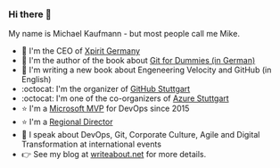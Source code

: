 ### Hi there 👋
My name is Michael Kaufmann - but most people call me Mike.

- :hammer: I'm the CEO of [Xpirit Germany](https://xpirit.com/mkaufmann)
- :notebook: I'm the author of the book about [Git for Dummies (in German)](https://www.amazon.com/Git-Dummies-German-Michael-Kaufmann-ebook/dp/B08SJBN9N6)
- :notebook: I'm writing a new book about Engeneering Velocity and GitHub (in English)
- :octocat: I'm the organizer of [GitHub Stuttgart](https://www.meetup.com/GitHub-Meetup-Stuttgart/)
- :octocat: I'm one of the co-organizers of [Azure Stuttgart](http://www.azurestuttgart.de/)
- :star: I'm a [Microsoft MVP](https://mvp.microsoft.com/en-us/PublicProfile/5001600) for DevOps since 2015
- :star: I'm a [Regional Director](https://rd.microsoft.com/en-us/michael-kaufmann)
- :microphone: I speak about DevOps, Git, Corporate Culture, Agile and Digital Transformation at international events
- :point_right: See my blog at [writeabout.net](https://writeabout.net) for more details.
